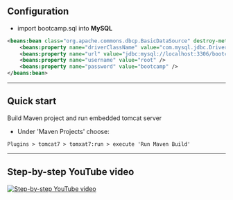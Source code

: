 ## Configuration
* import bootcamp.sql into **MySQL**
```xml
<beans:bean class="org.apache.commons.dbcp.BasicDataSource" destroy-method="close" id="dataSource">
    <beans:property name="driverClassName" value="com.mysql.jdbc.Driver"/>
    <beans:property name="url" value="jdbc:mysql://localhost:3306/bootcamp" />
    <beans:property name="username" value="root" />
    <beans:property name="password" value="bootcamp" />
</beans:bean>
```
---
## Quick start
Build Maven project and run embedded tomcat server
* Under 'Maven Projects' choose:
```
Plugins > tomcat7 > tomxat7:run > execute 'Run Maven Build'
```
---
## Step-by-step YouTube video
[![Step-by-step YouTube video](http://img.youtube.com/vi/OHhyifO_2EU/0.jpg)](http://www.youtube.com/watch?v=OHhyifO_2EU)